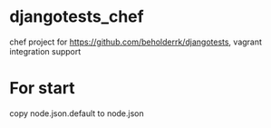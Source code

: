 djangotests_chef
================

chef project for https://github.com/beholderrk/djangotests, vagrant integration support

For start
=========

copy node.json.default to node.json
